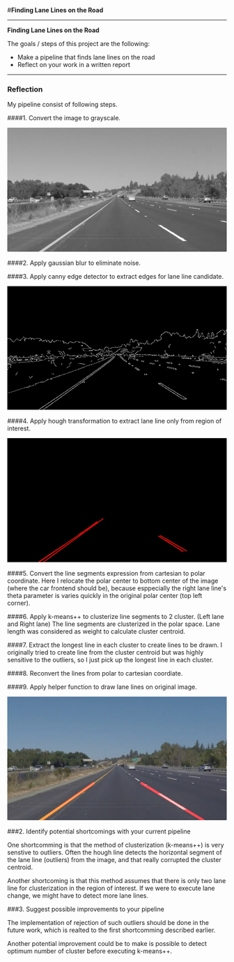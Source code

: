 #**Finding Lane Lines on the Road** 

---

**Finding Lane Lines on the Road**

The goals / steps of this project are the following:
* Make a pipeline that finds lane lines on the road
* Reflect on your work in a written report


[//]: # (Image References)

[gray]: ./gray.jpg "Grayscale"
[edges]: ./edges.jpg "Grayscale"
[line_image]: ./line_image.jpg
[result]: ./result.jpg

---

### Reflection

My pipeline consist of following steps.

####1. Convert the image to grayscale.

![alt text][gray]

####2. Apply gaussian blur to eliminate noise.

####3. Apply canny edge detector to extract edges for lane line candidate.

![alt text][edges]

####4. Apply hough transformation to extract lane line only from region of interest.

![alt text][line_image]

####5. Convert the line segments expression from cartesian to polar coordinate.
Here I relocate the polar center to bottom center of the image (where the car frontend should be), because esppecially the right lane line's theta parameter is varies quickly in the original polar center (top left corner).

####6. Apply k-means++ to clusterize line segments to 2 cluster. (Left lane and Right lane)
The line segments are clusterized in the polar space. Lane length was considered as weight to calculate cluster centroid.

####7. Extract the longest line in each cluster to create lines to be drawn.
I originally tried to create line from the cluster centroid but was highly sensitive to the outliers, so I just pick up the longest line in each cluster.

####8. Reconvert the lines from polar to cartesian coordiate.

####9. Apply helper function to draw lane lines on original image.

![alt text][result]


###2. Identify potential shortcomings with your current pipeline

One shortcomming is that the method of clusterization (k-means++) is very senstive to outliers. Often the hough line detects the horizontal segment of the lane line (outliers) from the image, and that really corrupted the cluster centroid.

Another shortcoming is that this method assumes that there is only two lane line for clusterization in the region of interest. If we were to execute lane change, we might have to detect more lane lines.


###3. Suggest possible improvements to your pipeline

The implementation of rejection of such outliers should be done in the future work, which is realted to the first shortcomming described earlier.

Another potential improvement could be to make is possible to detect optimum number of cluster before executing k-means++.
